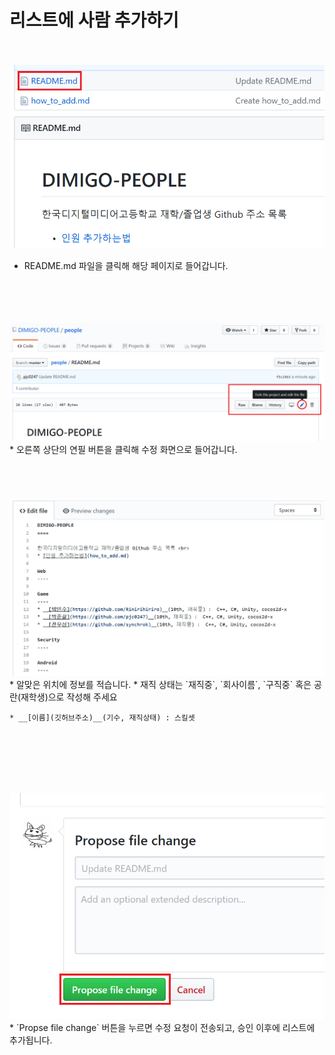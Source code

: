 리스트에 사람 추가하기
====
<br><br>
<img src="img/step1.png" width="600">
* README.md 파일을 클릭해 해당 페이지로 들어갑니다.
<br><br><br><br><br>

<img src="img/step2.png" width="600" />
* 오른쪽 상단의 연필 버튼을 클릭해 수정 화면으로 들어갑니다.
<br><br><br><br><br>

<img src="img/step3.png" width="600" />
* 알맞은 위치에 정보를 적습니다.
* 재직 상태는 `재직중`, `회사이름`, `구직중` 혹은 공란(재학생)으로 작성해 주세요

```
* __[이름](깃허브주소)__(기수, 재직상태) : 스킬셋
```


<br><br><br><br><br>

<img src="img/step4.png" width="600" />
* `Propse file change` 버튼을 누르면 수정 요청이 전송되고, 승인 이후에 리스트에 추가됩니다.
